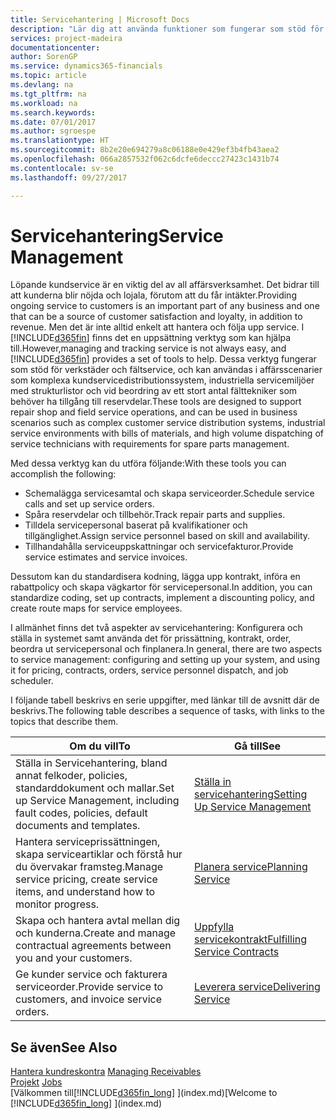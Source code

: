```yaml
---
title: Servicehantering | Microsoft Docs
description: "Lär dig att använda funktioner som fungerar som stöd för verkstäder och fältservice."
services: project-madeira
documentationcenter: 
author: SorenGP
ms.service: dynamics365-financials
ms.topic: article
ms.devlang: na
ms.tgt_pltfrm: na
ms.workload: na
ms.search.keywords: 
ms.date: 07/01/2017
ms.author: sgroespe
ms.translationtype: HT
ms.sourcegitcommit: 8b2e20e694279a8c06188e0e429ef3b4fb43aea2
ms.openlocfilehash: 066a2857532f062c6dcfe6deccc27423c1431b74
ms.contentlocale: sv-se
ms.lasthandoff: 09/27/2017

---
```

# <a name="service-management"></a><span data-ttu-id="b3305-103">Servicehantering</span><span class="sxs-lookup"><span data-stu-id="b3305-103">Service Management</span></span>
<span data-ttu-id="b3305-104">Löpande kundservice är en viktig del av all affärsverksamhet. Det bidrar till att kunderna blir nöjda och lojala, förutom att du får intäkter.</span><span class="sxs-lookup"><span data-stu-id="b3305-104">Providing ongoing service to customers is an important part of any business and one that can be a source of customer satisfaction and loyalty, in addition to revenue.</span></span> <span data-ttu-id="b3305-105">Men det är inte alltid enkelt att hantera och följa upp service. I [!INCLUDE[d365fin](includes/d365fin_md.md)] finns det en uppsättning verktyg som kan hjälpa till.</span><span class="sxs-lookup"><span data-stu-id="b3305-105">However,managing and tracking service is not always easy, and [!INCLUDE[d365fin](includes/d365fin_md.md)] provides a set of tools to help.</span></span> <span data-ttu-id="b3305-106">Dessa verktyg fungerar som stöd för verkstäder och fältservice, och kan användas i affärsscenarier som komplexa kundservicedistributionssystem, industriella servicemiljöer med strukturlistor och vid beordring av ett stort antal fälttekniker som behöver ha tillgång till reservdelar.</span><span class="sxs-lookup"><span data-stu-id="b3305-106">These tools are designed to support repair shop and field service operations, and can be used in business scenarios such as complex customer service distribution systems, industrial service environments with bills of materials, and high volume dispatching of service technicians with requirements for spare parts management.</span></span>  

 <span data-ttu-id="b3305-107">Med dessa verktyg kan du utföra följande:</span><span class="sxs-lookup"><span data-stu-id="b3305-107">With these tools you can accomplish the following:</span></span>  

* <span data-ttu-id="b3305-108">Schemalägga servicesamtal och skapa serviceorder.</span><span class="sxs-lookup"><span data-stu-id="b3305-108">Schedule service calls and set up service orders.</span></span>  
* <span data-ttu-id="b3305-109">Spåra reservdelar och tillbehör.</span><span class="sxs-lookup"><span data-stu-id="b3305-109">Track repair parts and supplies.</span></span>  
* <span data-ttu-id="b3305-110">Tilldela servicepersonal baserat på kvalifikationer och tillgänglighet.</span><span class="sxs-lookup"><span data-stu-id="b3305-110">Assign service personnel based on skill and availability.</span></span>  
* <span data-ttu-id="b3305-111">Tillhandahålla serviceuppskattningar och servicefakturor.</span><span class="sxs-lookup"><span data-stu-id="b3305-111">Provide service estimates and service invoices.</span></span>  

<span data-ttu-id="b3305-112">Dessutom kan du standardisera kodning, lägga upp kontrakt, införa en rabattpolicy och skapa vägkartor för servicepersonal.</span><span class="sxs-lookup"><span data-stu-id="b3305-112">In addition, you can standardize coding, set up contracts, implement a discounting policy, and create route maps for service employees.</span></span>  

<span data-ttu-id="b3305-113">I allmänhet finns det två aspekter av servicehantering: Konfigurera och ställa in systemet samt använda det för prissättning, kontrakt, order, beordra ut servicepersonal och finplanera.</span><span class="sxs-lookup"><span data-stu-id="b3305-113">In general, there are two aspects to service management: configuring and setting up your system, and using it for pricing, contracts, orders, service personnel dispatch, and job scheduler.</span></span>  

<span data-ttu-id="b3305-114">I följande tabell beskrivs en serie uppgifter, med länkar till de avsnitt där de beskrivs.</span><span class="sxs-lookup"><span data-stu-id="b3305-114">The following table describes a sequence of tasks, with links to the topics that describe them.</span></span>   

|<span data-ttu-id="b3305-115">**Om du vill**</span><span class="sxs-lookup"><span data-stu-id="b3305-115">**To**</span></span>|<span data-ttu-id="b3305-116">**Gå till**</span><span class="sxs-lookup"><span data-stu-id="b3305-116">**See**</span></span>|  
|------------|-------------|  
|<span data-ttu-id="b3305-117">Ställa in Servicehantering, bland annat felkoder, policies, standarddokument och mallar.</span><span class="sxs-lookup"><span data-stu-id="b3305-117">Set up Service Management, including fault codes, policies, default documents and templates.</span></span>|[<span data-ttu-id="b3305-118">Ställa in servicehantering</span><span class="sxs-lookup"><span data-stu-id="b3305-118">Setting Up Service Management</span></span>](service-setup-service.md)|  
|<span data-ttu-id="b3305-119">Hantera serviceprissättningen, skapa serviceartiklar och förstå hur du övervakar framsteg.</span><span class="sxs-lookup"><span data-stu-id="b3305-119">Manage service pricing, create service items, and understand how to monitor progress.</span></span>|[<span data-ttu-id="b3305-120">Planera service</span><span class="sxs-lookup"><span data-stu-id="b3305-120">Planning Service</span></span>](service-plan-service.md)|  
|<span data-ttu-id="b3305-121">Skapa och hantera avtal mellan dig och kunderna.</span><span class="sxs-lookup"><span data-stu-id="b3305-121">Create and manage contractual agreements between you and your customers.</span></span>|[<span data-ttu-id="b3305-122">Uppfylla servicekontrakt</span><span class="sxs-lookup"><span data-stu-id="b3305-122">Fulfilling Service Contracts</span></span>](service-fulfill-service-contracts.md)|  
|<span data-ttu-id="b3305-123">Ge kunder service och fakturera serviceorder.</span><span class="sxs-lookup"><span data-stu-id="b3305-123">Provide service to customers, and invoice service orders.</span></span>|[<span data-ttu-id="b3305-124">Leverera service</span><span class="sxs-lookup"><span data-stu-id="b3305-124">Delivering Service</span></span>](service-deliver-service.md)|  

## <a name="see-also"></a><span data-ttu-id="b3305-125">Se även</span><span class="sxs-lookup"><span data-stu-id="b3305-125">See Also</span></span>  
<span data-ttu-id="b3305-126">[Hantera kundreskontra](receivables-manage-receivables.md) </span><span class="sxs-lookup"><span data-stu-id="b3305-126">[Managing Receivables](receivables-manage-receivables.md) </span></span>  
<span data-ttu-id="b3305-127">[Projekt](projects-how-create-jobs.md) </span><span class="sxs-lookup"><span data-stu-id="b3305-127">[Jobs](projects-how-create-jobs.md) </span></span>  
<span data-ttu-id="b3305-128">[Välkommen till[!INCLUDE[d365fin_long](includes/d365fin_long_md.md)] ](index.md)</span><span class="sxs-lookup"><span data-stu-id="b3305-128">[Welcome to [!INCLUDE[d365fin_long](includes/d365fin_long_md.md)] ](index.md)</span></span>

